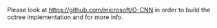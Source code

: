 Please look at https://github.com/microsoft/O-CNN in order to build the octree implementation and for more info.